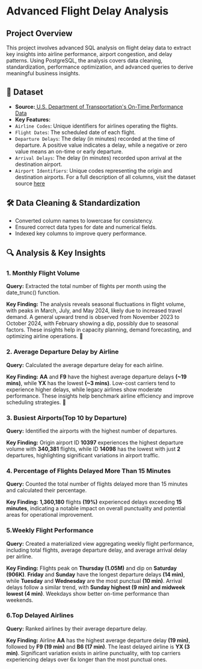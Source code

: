 # **Advanced Flight Delay Analysis**
## **Project Overview**
This project involves advanced SQL analysis on flight delay data to extract key insights into airline performance, airport congestion, and delay patterns. Using PostgreSQL, the analysis covers data cleaning, standardization, performance optimization, and advanced queries to derive meaningful business insights.

## 📂 Dataset
- **Source:**[ U.S. Department of Transportation's On-Time Performance Data](https://transtats.bts.gov/Tables.asp?QO_VQ=EFD&QO_anzr=Nv4yv0r%FDb0-gvzr%FDcr4s14zn0pr%FDQn6n&QO_fu146_anzr=b0-gvzr)
- **Key Features:**
- `Airline Codes`: Unique identifiers for airlines operating the flights.
- `Flight Dates`: The scheduled date of each flight.
- `Departure Delays`: The delay (in minutes) recorded at the time of departure. A positive value indicates a delay, while a negative or zero value means an on-time or early departure.
- `Arrival Delays`: The delay (in minutes) recorded upon arrival at the destination airport.
- `Airport Identifiers`: Unique codes representing the origin and destination airports.
  For a full description of all columns, visit the dataset source [here](https://transtats.bts.gov/Tables.asp?QO_VQ=EFD&QO_anzr=Nv4yv0r%FDb0-gvzr%FDcr4s14zn0pr%FDQn6n&QO_fu146_anzr=b0-gvzr)

## **🛠️ Data Cleaning & Standardization**
- Converted column names to lowercase for consistency.
- Ensured correct data types for date and numerical fields.
- Indexed key columns to improve query performance.

## **🔍 Analysis & Key Insights**
### 1. Monthly Flight Volume
**Query:** Extracted the total number of flights per month using the date_trunc() function.

**Key Finding:** The analysis reveals seasonal fluctuations in flight volume, with peaks in March, July, and May 2024, likely due to increased travel demand. A general upward trend is observed from November 2023 to October 2024, with February showing a dip, possibly due to seasonal factors. These insights help in capacity planning, demand forecasting, and optimizing airline operations. 🚀

### 2. Average Departure Delay by Airline
**Query:** Calculated the average departure delay for each airline.

**Key Finding:**
**AA** and **F9** have the highest average departure delays **(~19 mins)**, while **YX** has the lowest **(~3 mins)**. Low-cost carriers tend to experience higher delays, while legacy airlines show moderate performance. These insights help benchmark airline efficiency and improve scheduling strategies. 🚀

### 3. Busiest Airports(Top 10 by Departure)
**Query:** Identified the airports with the highest number of departures.

**Key Finding:** Origin airport ID **10397** experiences the highest departure volume with **340,381** flights, while ID **14098** has the lowest with just **2** departures, highlighting significant variations in airport traffic.

### 4. Percentage of Flights Delayed More Than 15 Minutes
**Query:**  Counted the total number of flights delayed more than 15 minutes and calculated their percentage.

**Key Finding:**  **1,360,180** flights **(19%)** experienced delays exceeding **15 minutes**, indicating a notable impact on overall punctuality and potential areas for operational improvement.

### 5.Weekly Flight Performance
**Query:**   Created a materialized view aggregating weekly flight performance, including total flights, average departure delay, and average arrival delay per airline.

**Key Finding:**
Flights peak on **Thursday (1.05M)** and dip on **Saturday (906K)**. **Friday** and **Sunday** have the longest departure delays **(14 min)**, while **Tuesday** and **Wednesday** are the most punctual **(10 min)**. Arrival delays follow a similar trend, with **Sunday highest (9 min) and midweek lowest (4 min)**. Weekdays show better on-time performance than weekends.

### 6.Top Delayed Airlines
**Query:** Ranked airlines by their average departure delay.

**Key Finding:** Airline **AA** has the highest average departure delay **(19 min)**, followed by **F9 (19 min)** and **B6 (17 min)**. The least delayed airline is **YX (3 min)**. Significant variation exists in airline punctuality, with top carriers experiencing delays over 6x longer than the most punctual ones.
















  


